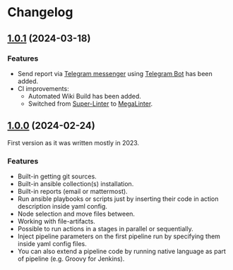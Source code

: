 <!-- markdownlint-disable MD007 MD024 MD041 -->
# Changelog

## [1.0.1](https://github.com/alexanderbazhenoff/jenkins-universal-wrapper-pipeline/pull/1) (2024-03-18)

### Features

- Send report via [Telegram messenger](https://telegram.org/) using
  [Telegram Bot](https://core.telegram.org/bots/tutorial) has been added.
- CI improvements:
    - Automated Wiki Build has been added.
    - Switched from [Super-Linter](https://github.com/super-linter/super-linter)
      to [MegaLinter](https://megalinter.io/).

## [1.0.0](https://github.com/alexanderbazhenoff/jenkins-universal-wrapper-pipeline/pull/1) (2024-02-24)

First version as it was written mostly in 2023.

### Features

- Built-in getting git sources.
- Built-in ansible collection(s) installation.
- Built-in reports (email or mattermost).
- Run ansible playbooks or scripts just by inserting their code in action description inside yaml config.
- Node selection and move files between.
- Working with file-artifacts.
- Possible to run actions in a stages in parallel or sequentially.
- Inject pipeline parameters on the first pipeline run by specifying them inside yaml config files.
- You can also extend a pipeline code by running native language as part of pipeline (e.g. Groovy for Jenkins).
